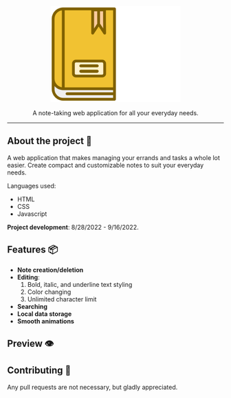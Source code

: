 <p align="center">
  <img src="https://github.com/KennethOnuorah/Javascript-Notes/blob/main/readme_app_logo.png" width="302" height="222">
</p>

<p align="center">
  A note-taking web application for all your everyday needs.
</p>

------

## About the project 🔎

A web application that makes managing your errands and tasks a whole lot easier. Create compact and customizable notes to suit your everyday needs.

Languages used:
* HTML
* CSS
* Javascript

**Project development**: 8/28/2022 - 9/16/2022.

## Features 📦️

* **Note creation/deletion**
* **Editing**:
    1. Bold, italic, and underline text styling
    2. Color changing
    3. Unlimited character limit
* **Searching**
* **Local data storage**
* **Smooth animations**

## Preview 👁️

## Contributing 🤝
Any pull requests are not necessary, but gladly appreciated.
